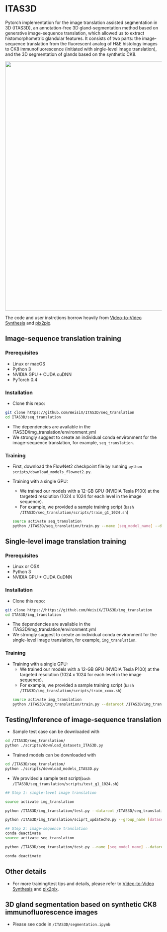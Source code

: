 # ITAS3D

Pytorch implementation for the image translation assisted segmentation in 3D (ITAS3D), an annotation-free 3D gland-segmentation method based on generative image-sequence translation, which allowed us to extract histomorphometric glandular features. It consists of two parts: the image-sequence translation from the fluorescent analog of H&E histology images to CK8 immunofluorescence (initiated with single-level image translation), and the 3D segmentation of glands based on the synthetic CK8.

<img src="https://github.com/WeisiX/ITAS3D/img/overview.jpg" width="800"/>


The code and user instrctions borrow heavily from [Video-to-Video Synthesis](https://tcwang0509.github.io/vid2vid/) and [pix2pix](https://github.com/junyanz/pytorch-CycleGAN-and-pix2pix).

## Image-sequence translation training

### Prerequisites
- Linux or macOS
- Python 3
- NVIDIA GPU + CUDA cuDNN
- PyTorch 0.4

### Installation
- Clone this repo:
```bash
git clone https://github.com/WeisiX/ITAS3D/seq_translation
cd ITAS3D/seq_translation
```
- The dependencies are available in the ITAS3D/img_translation/environment.yml
- We strongly suggest to create an individual conda environment for the image-sequence translation, for example, `seq_translation`.

### Training
- First, download the FlowNet2 checkpoint file by running `python scripts/download_models_flownet2.py`.

- Training with a single GPU:
  - We trained our models with a 12-GB GPU (NVIDIA Tesla P100) at the targeted resolution (1024 x 1024 for each level in the image sequence). 
  - For example, we provided a sample training script (`bash /ITAS3D/seq_translation/scripts/train_g1_1024.sh`)
  ```bash
  source activate seq_translation
  python /ITAS3D/seq_translation/train.py --name [seq_model_name] --dataroot /ITAS3D/seq_translation/datasets/[dataset_name]/ --checkpoints_dir /ITAS3D/seq_translation/checkpoints --dataset_mode w1 --output_nc 3 --loadSize 800 --n_downsample_G 2 --n_frames_D 2 --num_D 3 --max_frames_per_gpu 1 --n_frames_total 4 --niter_step 2 
  ```
  
## Single-level image translation training

### Prerequisites
- Linux or OSX
- Python 3
- NVIDIA GPU + CUDA CuDNN

### Installation
- Clone this repo:
```bash
git clone https://https://github.com/WeisiX/ITAS3D/img_translation
cd ITAS3D/img_translation
```
- The dependencies are available in the ITAS3D/img_translation/environment.yml
- We strongly suggest to create an individual conda environment for the single-level image translation, for example, `img_translation`.

### Training

- Training with a single GPU:
  - We trained our models with a 12-GB GPU (NVIDIA Tesla P100) at the targeted resolution (1024 x 1024 for each level in the image sequence). 
  - For example, we provided a sample training script (`bash /ITAS3D/img_translation/scripts/train_xxxx.sh`)
  ```bash
  source activate img_translation
  python /ITAS3D/img_translation/train.py --dataroot /ITAS3D/img_translation/datasets/[dataset_name] --checkpoints_dir /ITAS3D/img_translation/checkpoints --name [img_model_name] --model pix2pix --netG unet_512 --direction AtoB --lambda_L1 100 --dataset_mode frameseq --norm batch --pool_size 0 --input_nc 3 --output_nc 1 --load_size 1024 --crop_size 512 --display_id 0
  ```

## Testing/Inference of image-sequence translation

- Sample test case can be downloaded with 
```bash
cd /ITAS3D/seq_translation/
python ./scripts/download_datasets_ITAS3D.py
```
- Trained models can be downloaded with 
```bash
cd /ITAS3D/seq_translation/
python ./scripts/download_models_ITAS3D.py
```

- We provided a sample test script(`bash /ITAS3D/seq_translation/scripts/test_g1_1024.sh`)

```bash
## Step 1: single-level image translation

source activate img_translation

python /ITAS3D/img_translation/test.py --dataroot /ITAS3D/seq_translation/datasets/[dataset_name] --checkpoints_dir /ITAS3D/img_translation/checkpoints --name [img_model_name] --model pix2pix --netG unet_512 --direction AtoB --dataset_mode frameseqtest --norm batch --input_nc 3 --output_nc 1 --results_dir /ITAS3D/img_translation/results/[dataset_name] --num_test 100000 --load_size 1024 --crop_size 1024 

python /ITAS3D/img_translation/sciprt_updatech0.py --group_name [dataset_name]

## Step 2: image-sequence translation
conda deactivate
source activate seq_translation

python /ITAS3D/seq_translation/test.py --name [seq_model_name] --dataroot /ITAS3D/seq_translation/datasets/[dataset_name] --checkpoints_dir /ITAS3D/seq_translation/checkpoints --dataset_mode w1_test --output_nc 3 --loadSize 1024 --n_scales_spatial 1 --n_downsample_G 2 --use_real_img --results_dir /ITAS3D/seq_translation/results/[dataset_name] --how_many 100000

conda deactivate
```

## Other details
- For more training/test tips and details, please refer to [Video-to-Video Synthesis](https://tcwang0509.github.io/vid2vid/) and [pix2pix](https://github.com/junyanz/pytorch-CycleGAN-and-pix2pix).

## 3D gland segmentation based on synthetic CK8 immunofluorescence images
- Please see code in `/ITAS3D/segmentation.ipynb`